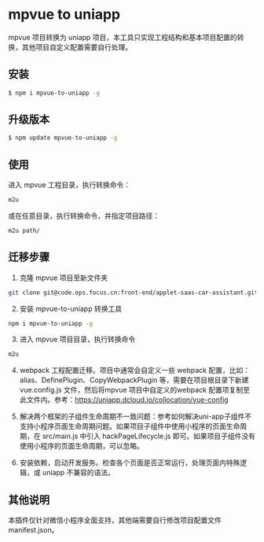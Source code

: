 # mpvue to uniapp

mpvue 项目转换为 uniapp 项目，本工具只实现工程结构和基本项目配置的转换，其他项目自定义配置需要自行处理。

## 安装

```sh
$ npm i mpvue-to-uniapp -g
```

## 升级版本   

```sh
$ npm update mpvue-to-uniapp -g
```

## 使用

进入 mpvue 工程目录，执行转换命令：
```sh
m2u
```

或在任意目录，执行转换命令，并指定项目路径：
```sh
m2u path/
```

## 迁移步骤


1. 克隆 mpvue 项目至新文件夹

```sh
git clone git@code.ops.focus.cn:front-end/applet-saas-car-assistant.git
```

2. 安装 mpvue-to-uniapp 转换工具

```sh
npm i mpvue-to-uniapp -g
```

3. 进入 mpvue 项目目录，执行转换命令

```sh
m2u
```

4. webpack 工程配置迁移。项目中通常会自定义一些 webpack 配置，比如：alias、DefinePlugin、CopyWebpackPlugin 等，需要在项目根目录下新建 vue.config.js 文件，然后将mpvue 项目中自定义的webpack 配置项复制至此文件内。参考：https://uniapp.dcloud.io/collocation/vue-config

5. 解决两个框架的子组件生命周期不一致问题：参考如何解决uni-app子组件不支持小程序页面生命周期问题。如果项目子组件中使用小程序的页面生命周期，在 src/main.js 中引入 hackPageLifecycle.js 即可。如果项目子组件没有使用小程序的页面生命周期，可以忽略。

6. 安装依赖，启动开发服务。检查各个页面是否正常运行，处理页面内特殊逻辑，或 uniapp 不兼容的语法。

## 其他说明

本插件仅针对微信小程序全面支持，其他端需要自行修改项目配置文件 manifest.json。
